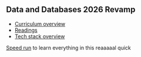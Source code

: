 ## Data and Databases 2026 Revamp

- [Curriculum overview](curriculum.md)
- [Readings](readings.md)
- [Tech stack overview](tech-stack.md)

[Speed run](speed-run.md) to learn everything in this reaaaaal quick
